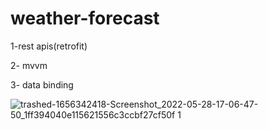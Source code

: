 # weather-forecast
1-rest apis(retrofit)

2- mvvm

3- data binding

![trashed-1656342418-Screenshot_2022-05-28-17-06-47-50_1ff394040e115621556c3ccbf27cf50f 1](https://user-images.githubusercontent.com/76426940/171209514-6d448813-dae0-49d0-8032-b2cba0a7d60b.jpg)

